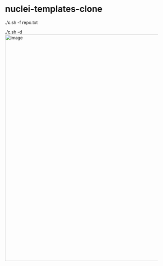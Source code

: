 # nuclei-templates-clone

./c.sh -f repo.txt

./c.sh -d
<img width="1672" height="744" alt="image" src="https://github.com/user-attachments/assets/9aab75ba-b44a-4ec9-bd54-a6460d63b4c6" />
